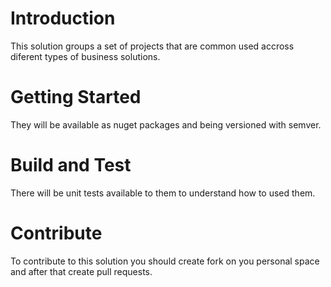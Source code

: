 # Introduction 
This solution groups a set of projects that are common used accross diferent types of business solutions. 

# Getting Started
They will be available as nuget packages and being versioned with semver.


# Build and Test
There will be unit tests available to them to understand how to used them.

# Contribute
To contribute to this solution you should create fork on you personal space and after that create pull requests. 

